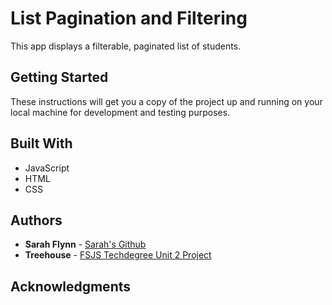 # List Pagination and Filtering

This app displays a filterable, paginated list of students.

## Getting Started

These instructions will get you a copy of the project up and running on your local machine for development and testing purposes.

## Built With

* JavaScript
* HTML
* CSS

## Authors

* **Sarah Flynn** - [Sarah's Github](https://github.com/sarahflynn)
* **Treehouse** - [FSJS Techdegree Unit 2 Project](https://teamtreehouse.com/)

## Acknowledgments